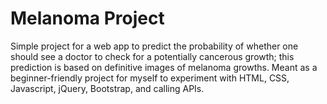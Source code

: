 # Melanoma Project

Simple project for a web app to predict the probability of whether one should see a doctor to check for a potentially cancerous growth; this prediction is based on definitive images of melanoma growths. Meant as a beginner-friendly project for myself to experiment with HTML, CSS, Javascript, jQuery, Bootstrap, and calling APIs.
